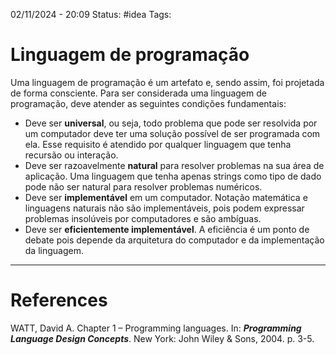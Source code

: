 02/11/2024 - 20:09
Status: #idea
Tags:

# Linguagem de programação

Uma linguagem de programação é um artefato e, sendo assim, foi projetada de forma consciente. Para ser considerada uma linguagem de programação, deve atender as seguintes condições fundamentais: 

- Deve ser **universal**, ou seja, todo problema que pode ser resolvida por um computador deve ter uma solução possível de ser programada com ela. Esse requisito é atendido por qualquer linguagem que tenha recursão ou interação. 
- Deve ser razoavelmente **natural** para resolver problemas na sua área de aplicação. Uma linguagem que tenha apenas strings como tipo de dado pode não ser natural para resolver problemas numéricos. 
- Deve ser **implementável** em um computador. Notação matemática e linguagens naturais não são implementáveis, pois podem expressar problemas insolúveis por computadores e são ambíguas.
- Deve ser **eficientemente implementável**. A eficiência é um ponto de debate pois depende da arquitetura do computador e da implementação da linguagem.

---

# References

WATT, David A. Chapter 1 – Programming languages. In: **_Programming Language Design Concepts_**. New York: John Wiley & Sons, 2004. p. 3-5.